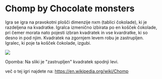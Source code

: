 # Chomp by Chocolate monsters
Igra se igra na pravokotni plošči  dimenzije nxm (tablici čokolade), ki je razdeljena na kvadratke. Igralca izmenično izbirata po en košček
čokolade, pri čemer morata nato pojesti izbran kvadratek in vse kvardratke, ki so desno in pod njim. Kvadratek na zgornjem
levem robu je zastrupljen. Igralec, ki poje ta košček čokolade, izgubi.

![](https://xorshammer.files.wordpress.com/2008/09/chomp.png)

Opomba: Na sliki je "zastrupljen" kvadratek spodnji levi.

več o tej igri najdete na:
https://en.wikipedia.org/wiki/Chomp
